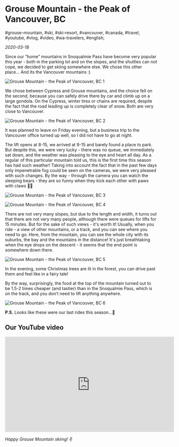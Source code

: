 # Grouse Mountain - the Peak of Vancouver, BC

#grouse-mountain, #ski, #ski-resort, #vancouver, #canada, #travel, #youtube, #vlog, #video, #wa-travelers, #english;

_2020-03-18_

Since our “home” mountains in Snoqualmie Pass have become very popular this year - both in the parking lot and on the slopes, and the shuttles can not cope, we decided to get skiing somewhere else. We chose this other place… And its the Vancouver mountains :)

![Grouse Mountain - the Peak of Vancouver, BC 1](/images/grouse-mountain-the-peak-of-vancouver-bc/1.jpg "Grouse Mountain - the Peak of Vancouver, BC 1")

We chose between Cypress and Grouse mountains, and the choice fell on the second, because you can safely drive there by car and climb up on a large gondola. On the Cypress, winter tires or chains are required, despite the fact that the road leading up is completely clear of snow. Both are very close to Vancouver.

![Grouse Mountain - the Peak of Vancouver, BC 2](/images/grouse-mountain-the-peak-of-vancouver-bc/2.jpg "Grouse Mountain - the Peak of Vancouver, BC 2")

It was planned to leave on Friday evening, but a business trip to the Vancouver office turned up well, so I did not have to go at night.

The lift opens at 8-15, we arrived at 9-15 and barely found a place to park. But despite this, we were very lucky - there was no queue, we immediately sat down, and the weather was pleasing to the eye and heart all day. As a regular of this particular mountain told us, this is the first time this season has had such weather! Taking into account the fact that in the past few days only impenetrable fog could be seen on the cameras, we were very pleased with such changes. By the way - through the camera you can watch the sleeping bears - they are so funny when they kick each other with paws with claws 🐻🐻

![Grouse Mountain - the Peak of Vancouver, BC 3](/images/grouse-mountain-the-peak-of-vancouver-bc/3.jpg "Grouse Mountain - the Peak of Vancouver, BC 3")

![Grouse Mountain - the Peak of Vancouver, BC 4](/images/grouse-mountain-the-peak-of-vancouver-bc/4.jpg "Grouse Mountain - the Peak of Vancouver, BC 4")

There are not very many slopes, but due to the length and width, it turns out that there are not very many people, although there were queues for lifts for 15 minutes. But for the sake of such views - it's worth it! Usually, when you ride - a view of other mountains, or a track, and you can see where you need to go. Here, from the mountain, you can see the whole city with its suburbs, the bay and the mountains in the distance! It's just breathtaking when the eye drops on the descent - it seems that the end point is somewhere down there.

![Grouse Mountain - the Peak of Vancouver, BC 5](/images/grouse-mountain-the-peak-of-vancouver-bc/5.jpg "Grouse Mountain - the Peak of Vancouver, BC 5")

In the evening, some Christmas trees are lit in the forest, you can drive past them and feel like in a fairy tale!

By the way, surprisingly, the food at the top of the mountain turned out to be 1.5-2 times cheaper (and tastier) than in the Snoqualmie Pass, which is on the track, and you don’t need to lift anything anywhere.

![Grouse Mountain - the Peak of Vancouver, BC 6](/images/grouse-mountain-the-peak-of-vancouver-bc/6.jpg "Grouse Mountain - the Peak of Vancouver, BC 6")

**P.S.** Looks like these were our last rides this season...🎿

## Our YouTube video

<div class="responsive-iframe">
<iframe width="560" height="315" src="https://www.youtube.com/embed/-Lbpud6B6sM" title="YouTube video player" frameborder="0" allow="accelerometer; autoplay; clipboard-write; encrypted-media; gyroscope; picture-in-picture" allowfullscreen></iframe>
</div>

_Happy Grouse Mountain skiing!_ :v:
